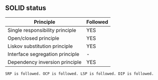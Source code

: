 ## SOLID status

| Principle                       | Followed |
| ------------------------------- |----------|
| Single responsibility principle | YES      |
| Open/closed principle           | YES      |
| Liskov substitution principle   | YES      |
| Interface segregation principle | -        |
| Dependency inversion principle  | YES      |

`SRP is followed. OCP is followed. LSP is followed. DIP is followed.`
